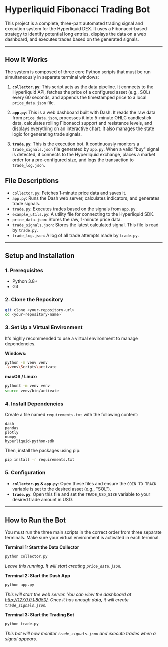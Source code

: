 # Hyperliquid Fibonacci Trading Bot

This project is a complete, three-part automated trading signal and execution system for the Hyperliquid DEX. It uses a Fibonacci-based strategy to identify potential long entries, displays the data on a web dashboard, and executes trades based on the generated signals.

***

## How It Works

The system is composed of three core Python scripts that must be run simultaneously in separate terminal windows:

1.  **`collector.py`**: This script acts as the data pipeline. It connects to the Hyperliquid API, fetches the price of a configured asset (e.g., SOL) every 60 seconds, and appends the timestamped price to a local `price_data.json` file.

2.  **`app.py`**: This is a web dashboard built with Dash. It reads the raw data from `price_data.json`, processes it into 5-minute OHLC candlestick data, calculates rolling Fibonacci support and resistance levels, and displays everything on an interactive chart. It also manages the state logic for generating trade signals.

3.  **`trade.py`**: This is the execution bot. It continuously monitors a `trade_signals.json` file generated by `app.py`. When a valid "buy" signal is detected, it connects to the Hyperliquid exchange, places a market order for a pre-configured size, and logs the transaction to `trade_log.json`.

## File Descriptions

-   `collector.py`: Fetches 1-minute price data and saves it.
-   `app.py`: Runs the Dash web server, calculates indicators, and generates trade signals.
-   `trade.py`: Executes trades based on the signals from `app.py`.
-   `example_utils.py`: A utility file for connecting to the Hyperliquid SDK.
-   `price_data.json`: Stores the raw, 1-minute price data.
-   `trade_signals.json`: Stores the latest calculated signal. This file is read by `trade.py`.
-   `trade_log.json`: A log of all trade attempts made by `trade.py`.

***

## Setup and Installation

### 1. Prerequisites
- Python 3.8+
- Git

### 2. Clone the Repository
```bash
git clone <your-repository-url>
cd <your-repository-name>
```

### 3. Set Up a Virtual Environment
It's highly recommended to use a virtual environment to manage dependencies.

**Windows:**
```bash
python -m venv venv
.\venv\Scripts\activate
```

**macOS / Linux:**
```bash
python3 -m venv venv
source venv/bin/activate
```

### 4. Install Dependencies
Create a file named `requirements.txt` with the following content:

```
dash
pandas
plotly
numpy
hyperliquid-python-sdk
```

Then, install the packages using pip:
```bash
pip install -r requirements.txt
```

### 5. Configuration
-   **`collector.py` & `app.py`**: Open these files and ensure the `COIN_TO_TRACK` variable is set to the desired asset (e.g., "SOL").
-   **`trade.py`**: Open this file and set the `TRADE_USD_SIZE` variable to your desired trade amount in USD.

***

## How to Run the Bot

You must run the three main scripts in the correct order from three separate terminals. Make sure your virtual environment is activated in each terminal.

**Terminal 1: Start the Data Collector**
```bash
python collector.py
```
*Leave this running. It will start creating `price_data.json`.*

**Terminal 2: Start the Dash App**
```bash
python app.py
```
*This will start the web server. You can view the dashboard at http://127.0.0.1:8050/. Once it has enough data, it will create `trade_signals.json`.*

**Terminal 3: Start the Trading Bot**
```bash
python trade.py
```
*This bot will now monitor `trade_signals.json` and execute trades when a signal appears.*
